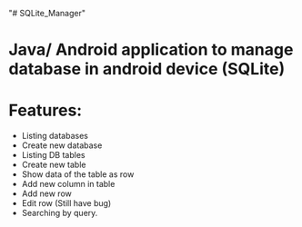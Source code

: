"# SQLite_Manager" 
# Java/ Android application to manage database in android device (SQLite)
# Features: 
  + Listing databases
  + Create new database
  + Listing DB tables
  + Create new table
  + Show data of the table as row
  + Add new column in table
  + Add new row
  + Edit row (Still have bug)
  + Searching by query.
